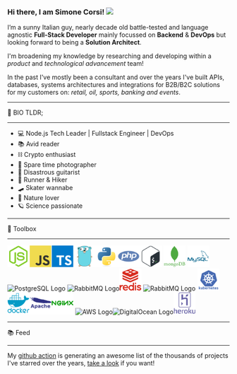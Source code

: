 ### Hi there, I am Simone Corsi! <img src="https://raw.githubusercontent.com/MartinHeinz/MartinHeinz/master/wave.gif" width="30px">

I’m a sunny Italian guy, nearly decade old battle-tested and language agnostic __Full-Stack Developer__ mainly focussed on __Backend__ & __DevOps__ but looking forward to being a **Solution Architect**.

I'm broadening my knowledge by researching and developing within a *product* and *technological advancement* team!

In the past I've mostly been a consultant and over the years I've built APIs, databases, systems architectures and integrations for B2B/B2C solutions for my customers on: *retail, oil, sports, banking and events*.

---

🚀 BIO TLDR;

---

- 💻 Node.js Tech Leader | Fullstack Engineer | DevOps
- 📚 Avid reader
- ⛓ Crypto enthusiast
- 📸 Spare time photographer
- 🎸 Disastrous guitarist
- 🏃 Runner & Hiker
- 🛹 Skater wannabe
- 🌱 Nature lover
- 🪐 Science passionate

---

🧰 Toolbox

---

<img src="https://raw.githubusercontent.com/devicons/devicon/master/icons/nodejs/nodejs-original.svg" alt="Node.js Logo" width="50" height="50"/><img src="https://raw.githubusercontent.com/devicons/devicon/master/icons/javascript/javascript-original.svg" alt="JavaScript Logo" width="50" height="50"/><img src="https://raw.githubusercontent.com/devicons/devicon/master/icons/typescript/typescript-original.svg" alt="TypeScript Logo" width="50" height="50"/><img src="https://raw.githubusercontent.com/devicons/devicon/master/icons/go/go-original.svg" alt="GO Golang Logo" width="50" height="50"/><img src="https://raw.githubusercontent.com/devicons/devicon/master/icons/python/python-original.svg" alt="Python Logo" width="50" height="50"/><img src="https://github.com/devicons/devicon/raw/master/icons/php/php-plain.svg" alt="PHP Logo" width="50" height="50"/><img src="https://github.com/devicons/devicon/raw/master/icons/bash/bash-original.svg" alt="Bash Logo" width="50" height="50"/>
<img src="https://raw.githubusercontent.com/devicons/devicon/master/icons/mongodb/mongodb-plain-wordmark.svg" alt="MongoDB Logo" 
width="50" height="50"/> <img src="https://raw.githubusercontent.com/devicons/devicon/master/icons/mysql/mysql-plain-wordmark.svg" alt="MySQL Logo" width="50" height="50"/> <img src="https://cdn.worldvectorlogo.com/logos/postgresql.svg" alt="PostgreSQL Logo" width="50" height="50"/> <img src="https://cdn.worldvectorlogo.com/logos/rabbitmq.svg" alt="RabbitMQ Logo" width="50" height="50"/><img src="https://raw.githubusercontent.com/devicons/devicon/master/icons/redis/redis-plain-wordmark.svg" alt="Redis Logo" width="50" height="50"/> <img src="https://static-www.elastic.co/v3/assets/bltefdd0b53724fa2ce/blt987f36e6cf17bc9a/5ea8c7fba7bdee51f48010f7/brand-elastic-vertical-220x130.svg" alt="RabbitMQ Logo" width="50" height="50"/>
<img src="https://raw.githubusercontent.com/devicons/devicon/master/icons/kubernetes/kubernetes-plain-wordmark.svg" alt="Kubernetes K8s Logo" width="50" height="50"/><img src="https://raw.githubusercontent.com/devicons/devicon/master/icons/docker/docker-plain-wordmark.svg" alt="Laravel Logo" width="50" height="50"/><img src="https://raw.githubusercontent.com/devicons/devicon/master/icons/apache/apache-plain-wordmark.svg" alt="Apache Logo" width="50" height="50"/><img src="https://raw.githubusercontent.com/devicons/devicon/master/icons/nginx/nginx-original.svg" alt="NGINX Logo" width="50" height="50"/>
<img src="https://cdn.worldvectorlogo.com/logos/aws-2.svg" alt="AWS Logo" width="50" height="50"/><img src="https://cdn.worldvectorlogo.com/logos/digitalocean.svg" alt="DigitalOcean Logo" width="50" height="50"/><img src="https://github.com/devicons/devicon/raw/master/icons/heroku/heroku-original-wordmark.svg" alt="Heroku Logo" width="50" height="50"/>


---

📚 Feed

---

My [github action](https://github.com/simonecorsi/mawesome) is generating an awesome list of the thousands of projects I've starred over the years, [take a look](https://github.com/simonecorsi/awesome) if you want!

